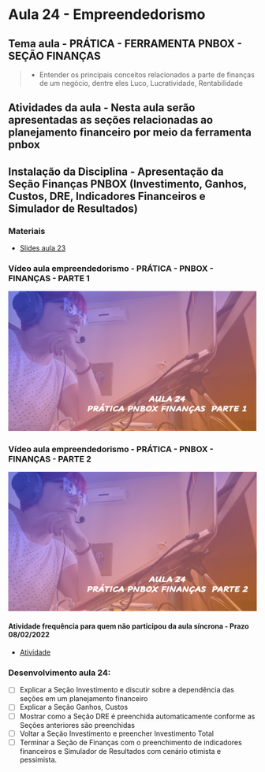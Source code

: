 # Aula 24 - Empreendedorismo
## Tema aula - PRÁTICA - FERRAMENTA PNBOX - SEÇÃO FINANÇAS
> 
> * Entender os principais conceitos relacionados a parte de finanças de um negócio, dentre eles Luco, Lucratividade, Rentabilidade

## Atividades da aula - Nesta aula serão apresentadas as seções relacionadas ao planejamento financeiro por meio da ferramenta pnbox

## Instalação da Disciplina - Apresentação da Seção Finanças PNBOX (Investimento, Ganhos, Custos, DRE, Indicadores Financeiros e Simulador de Resultados)

### Materiais

- [Slides aula 23](aula_23_pnbox_financas.pdf)

### Vídeo aula empreendedorismo -  PRÁTICA - PNBOX - FINANÇAS - PARTE 1

[![Aula - PRATICA FINANCAS - PARTE 1](capa_aula24_1.png)](https://youtu.be/IgiX_4L1J-c)

### Vídeo aula empreendedorismo -  PRÁTICA - PNBOX - FINANÇAS - PARTE 2

[![Aula - PRATICA FINANCAS - PARTE 2](capa_aula24_2.png)](https://youtu.be/aT7YTxUG3pw)

####  Atividade frequência para quem não participou da aula síncrona - Prazo 08/02/2022

- [Atividade](https://forms.gle/P5fsqnprkDLLBid89)

### Desenvolvimento aula 24: 

- [ ] Explicar a Seção Investimento e discutir sobre a dependência das seções em um planejamento financeiro
- [ ] Explicar a Seção Ganhos, Custos 
- [ ] Mostrar como a Seção DRE é preenchida automaticamente conforme as Seções anteriores são preenchidas
- [ ] Voltar a Seção Investimento e preencher Investimento Total
- [ ] Terminar a Seção de Finanças com o preenchimento de indicadores financeiros e Simulador de Resultados com cenário otimista e pessimista.
